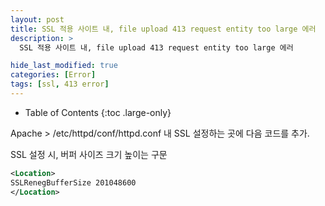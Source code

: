 ```yaml
---
layout: post
title: SSL 적용 사이트 내, file upload 413 request entity too large 에러
description: >
  SSL 적용 사이트 내, file upload 413 request entity too large 에러

hide_last_modified: true
categories: [Error]
tags: [ssl, 413 error]
---
```


- Table of Contents
{:toc .large-only}

Apache > /etc/httpd/conf/httpd.conf 내 SSL 설정하는 곳에 다음 코드를 추가.

SSL 설정 시, 버퍼 사이즈 크기 높이는 구문

```xml
<Location>
SSLRenegBufferSize 201048600
</Location>
```
